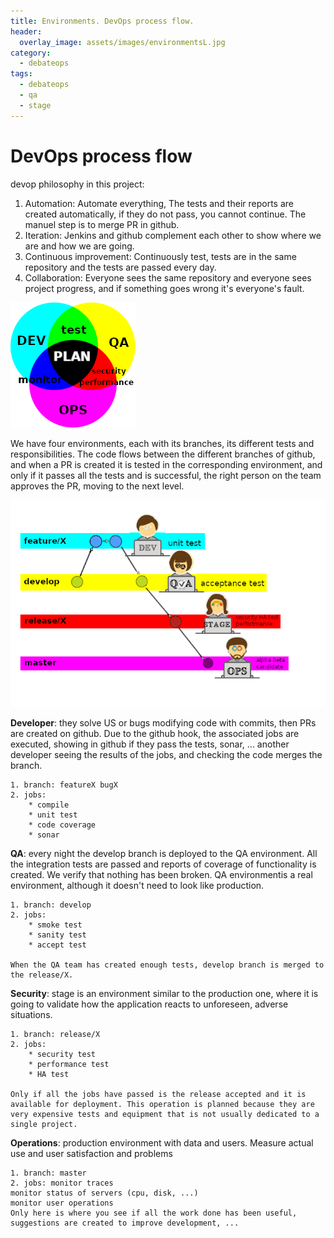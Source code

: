 ```yaml
---
title: Environments. DevOps process flow.
header:
  overlay_image: assets/images/environmentsL.jpg
category:
  - debateops
tags:
  - debateops
  - qa
  - stage
---
```


# DevOps process flow 

devop philosophy in this project:

1. Automation: Automate everything, The tests and their reports are created automatically, if they do not pass, you cannot continue. The manuel step is to merge PR in github.
2. Iteration: Jenkins and github complement each other to show where we are and how we are going.
3. Continuous improvement: Continuously test, tests are in the same repository and the tests are passed every day. 
4. Collaboration: Everyone sees the same repository and everyone sees project progress, and if something goes wrong it's everyone's fault.

![devops_teams_test](/assets/images/circle_colors.png)

We have four environments, each with its branches, its different tests and responsibilities.
The code flows between the different branches of github, and when a PR is created it is tested in the corresponding environment, and only if it passes all the tests and is successful, the right person on the team approves the PR, moving to the next level.

![devops_environments](/assets/images/environments.png)

**Developer**: they solve US or bugs modifying code with commits, then PRs are created on github. Due to the github hook, the associated jobs are executed, showing in github if they pass the tests, sonar, ... another developer seeing the results of the jobs, and checking the code merges the branch.

    1. branch: featureX bugX
    2. jobs: 
        * compile
        * unit test
        * code coverage
        * sonar
 
**QA**: every night the develop branch is deployed to the QA environment. All the integration tests are passed and reports of coverage of functionality is created.
       We verify that nothing has been broken. QA environmentis a real environment, although it doesn't need to look like production.

    1. branch: develop
    2. jobs: 
        * smoke test
        * sanity test
        * accept test
        
    When the QA team has created enough tests, develop branch is merged to the release/X.


**Security**: stage is an environment similar to the production one, where it is going to validate how the application reacts to unforeseen, adverse situations.

    1. branch: release/X
    2. jobs:
        * security test
        * performance test
        * HA test

    Only if all the jobs have passed is the release accepted and it is available for deployment. This operation is planned because they are very expensive tests and equipment that is not usually dedicated to a single project.

**Operations**: production environment with data and users. Measure actual use and user satisfaction and problems
    
    1. branch: master
    2. jobs: monitor traces
    monitor status of servers (cpu, disk, ...)
    monitor user operations
    Only here is where you see if all the work done has been useful, suggestions are created to improve development, ...

